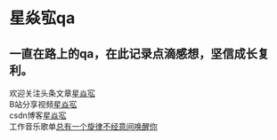 # 星焱宖qa
## 一直在路上的qa，在此记录点滴感想，坚信成长复利。

欢迎关注头条文章[星焱宖](https://www.toutiao.com/c/user/94663992929/#mid=1594198659289102)  
B站分享视频[星焱宖](https://space.bilibili.com/340784617?from=search&seid=8655841900287881431)  
csdn博客[星焱宖](https://blog.csdn.net/u010484477)  
工作音乐歌单[总有一个旋律不经意间唤醒你 ](http://url.cn/e3mKkOFA)
